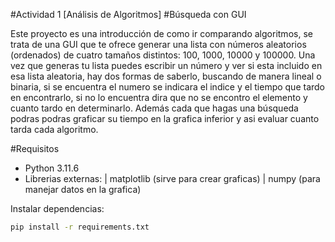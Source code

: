 #Actividad 1 [Análisis de Algoritmos]
#Búsqueda con GUI

Este proyecto es una introducción de como ir comparando algoritmos, se
trata de una GUI que te ofrece generar una lista con números aleatorios (ordenados)
de cuatro tamaños distintos: 100, 1000, 10000 y 100000.
Una vez que generas tu lista puedes escribir un número y ver si esta incluido
en esa lista aleatoria, hay dos formas de saberlo, buscando de manera lineal
o binaria, si se encuentra el numero se indicara el indice y el tiempo que tardo
en encontrarlo, si no lo encuentra dira que no se encontro el elemento
y cuanto tardo en determinarlo.
Además cada que hagas una búsqueda podras podras graficar su tiempo en la
grafica inferior y asi evaluar cuanto tarda cada algoritmo.

#Requisitos
- Python 3.11.6
- Librerias externas:
	| matplotlib (sirve para crear graficas)
	| numpy (para manejar datos en la grafica)
	
Instalar dependencias:
```bash
pip install -r requirements.txt